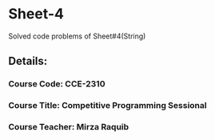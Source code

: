 # Sheet-4
Solved code problems of Sheet#4(String)

## Details:
### Course Code: CCE-2310
### Course Title: Competitive Programming Sessional
### Course Teacher: Mirza Raquib
